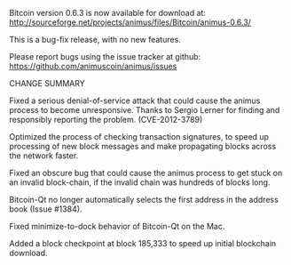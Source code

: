 Bitcoin version 0.6.3 is now available for download at:
  http://sourceforge.net/projects/animus/files/Bitcoin/animus-0.6.3/

This is a bug-fix release, with no new features.

Please report bugs using the issue tracker at github:
  https://github.com/animuscoin/animus/issues

CHANGE SUMMARY

Fixed a serious denial-of-service attack that could cause the
animus process to become unresponsive. Thanks to Sergio Lerner
for finding and responsibly reporting the problem. (CVE-2012-3789)

Optimized the process of checking transaction signatures, to
speed up processing of new block messages and make propagating
blocks across the network faster.

Fixed an obscure bug that could cause the animus process to get
stuck on an invalid block-chain, if the invalid chain was
hundreds of blocks long.

Bitcoin-Qt no longer automatically selects the first address
in the address book (Issue #1384).

Fixed minimize-to-dock behavior of Bitcoin-Qt on the Mac.

Added a block checkpoint at block 185,333 to speed up initial
blockchain download.
